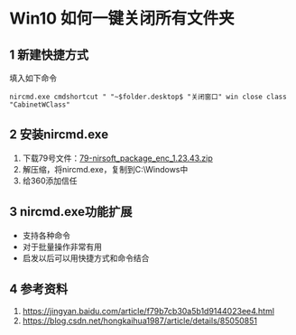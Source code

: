 # Win10 如何一键关闭所有文件夹  

## 1 新建快捷方式   

填入如下命令   

```
nircmd.exe cmdshortcut " "~$folder.desktop$ "关闭窗口" win close class "CabinetWClass"
```

## 2 安装nircmd.exe   

1. 下载79号文件：[79-nirsoft_package_enc_1.23.43.zip](E:\00-software-installation)    
2. 解压缩，将nircmd.exe，复制到C:\Windows中    
3. 给360添加信任   



## 3 nircmd.exe功能扩展     

- 支持各种命令    
- 对于批量操作非常有用  
- 启发以后可以用快捷方式和命令结合  

## 4 参考资料   

1. https://jingyan.baidu.com/article/f79b7cb30a5b1d9144023ee4.html    
2. https://blog.csdn.net/hongkaihua1987/article/details/85050851      